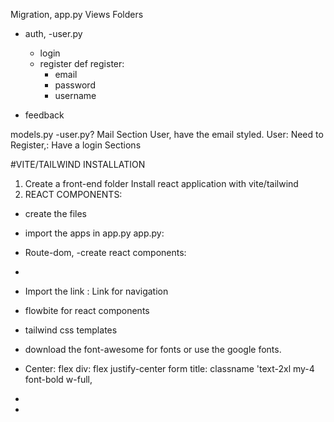 Migration, 
app.py
Views Folders
- auth,
-user.py
  - login
  - register 
    def register: 
    - email
    - password
    - username

- feedback


models.py 
-user.py? Mail Section
 User, have the email styled. 
 User: 
 Need to Register,:
 Have a login Sections



#VITE/TAILWIND INSTALLATION

1. Create a front-end folder 
Install react application with vite/tailwind
2. REACT COMPONENTS:
- create the files
- import the apps in app.py
app.py: 
- Route-dom,
-create react components: 
- 
- Import the link : Link for navigation  
- flowbite for react components
- tailwind css templates
- download the font-awesome for fonts or use the google fonts. 



 - Center: flex 
 div: flex justify-center
 form title: classname 'text-2xl my-4 font-bold
 w-full,

- 

 - <Route>
  <route path>







